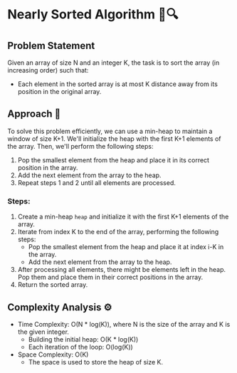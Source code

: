 # Nearly Sorted Algorithm 🔄🔍

## Problem Statement

Given an array of size N and an integer K, the task is to sort the array (in increasing order) such that:
- Each element in the sorted array is at most K distance away from its position in the original array.

## Approach 🚀

To solve this problem efficiently, we can use a min-heap to maintain a window of size K+1. We'll initialize the heap with the first K+1 elements of the array. Then, we'll perform the following steps:
1. Pop the smallest element from the heap and place it in its correct position in the array.
2. Add the next element from the array to the heap.
3. Repeat steps 1 and 2 until all elements are processed.

### Steps:
1. Create a min-heap `heap` and initialize it with the first K+1 elements of the array.
2. Iterate from index K to the end of the array, performing the following steps:
   - Pop the smallest element from the heap and place it at index i-K in the array.
   - Add the next element from the array to the heap.
3. After processing all elements, there might be elements left in the heap. Pop them and place them in their correct positions in the array.
4. Return the sorted array.

## Complexity Analysis ⚙️

- Time Complexity: O(N * log(K)), where N is the size of the array and K is the given integer.
  - Building the initial heap: O(K * log(K))
  - Each iteration of the loop: O(log(K))
- Space Complexity: O(K)
  - The space is used to store the heap of size K.
